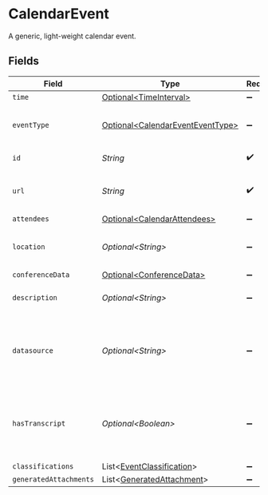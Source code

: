# CalendarEvent

A generic, light-weight calendar event.


## Fields

| Field                                                                                  | Type                                                                                   | Required                                                                               | Description                                                                            |
| -------------------------------------------------------------------------------------- | -------------------------------------------------------------------------------------- | -------------------------------------------------------------------------------------- | -------------------------------------------------------------------------------------- |
| `time`                                                                                 | [Optional\<TimeInterval>](../../models/components/TimeInterval.md)                     | :heavy_minus_sign:                                                                     | N/A                                                                                    |
| `eventType`                                                                            | [Optional\<CalendarEventEventType>](../../models/components/CalendarEventEventType.md) | :heavy_minus_sign:                                                                     | The nature of the event, for example "out of office".                                  |
| `id`                                                                                   | *String*                                                                               | :heavy_check_mark:                                                                     | The calendar event id                                                                  |
| `url`                                                                                  | *String*                                                                               | :heavy_check_mark:                                                                     | A permalink for this calendar event                                                    |
| `attendees`                                                                            | [Optional\<CalendarAttendees>](../../models/components/CalendarAttendees.md)           | :heavy_minus_sign:                                                                     | N/A                                                                                    |
| `location`                                                                             | *Optional\<String>*                                                                    | :heavy_minus_sign:                                                                     | The location that this event is taking place at.                                       |
| `conferenceData`                                                                       | [Optional\<ConferenceData>](../../models/components/ConferenceData.md)                 | :heavy_minus_sign:                                                                     | N/A                                                                                    |
| `description`                                                                          | *Optional\<String>*                                                                    | :heavy_minus_sign:                                                                     | The HTML description of the event.                                                     |
| `datasource`                                                                           | *Optional\<String>*                                                                    | :heavy_minus_sign:                                                                     | The app or other repository type from which the event was extracted                    |
| `hasTranscript`                                                                        | *Optional\<Boolean>*                                                                   | :heavy_minus_sign:                                                                     | The event has a transcript associated with it enabling features like summarization     |
| `classifications`                                                                      | List\<[EventClassification](../../models/components/EventClassification.md)>           | :heavy_minus_sign:                                                                     | N/A                                                                                    |
| `generatedAttachments`                                                                 | List\<[GeneratedAttachment](../../models/components/GeneratedAttachment.md)>           | :heavy_minus_sign:                                                                     | N/A                                                                                    |
